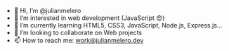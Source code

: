 - 👋 Hi, I’m @julianmelero
- 👀 I’m interested in web development (JavaScript 😍)
- 🌱 I’m currently learning HTML5, CSS3, JavaScript, Node.js, Express.js...
- 💞️ I’m looking to collaborate on Web projects
- 📫 How to reach me: work@julianmelero.dev

<!---
julianmelero/julianmelero is a ✨ special ✨ repository because its `README.md` (this file) appears on your GitHub profile.
You can click the Preview link to take a look at your changes.
--->
